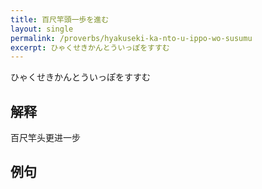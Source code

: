 ```yaml
---
title: 百尺竿頭一歩を進む
layout: single
permalink: /proverbs/hyakuseki-ka-nto-u-ippo-wo-susumu
excerpt: ひゃくせきかんとういっぽをすすむ
---
```


ひゃくせきかんとういっぽをすすむ

## 解释

百尺竿头更进一步

## 例句

